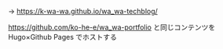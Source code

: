 → https://k-wa-wa.github.io/wa_wa-techblog/

https://github.com/ko-he-e/wa_wa-portfolio と同じコンテンツを Hugo×Github Pages でホストする
